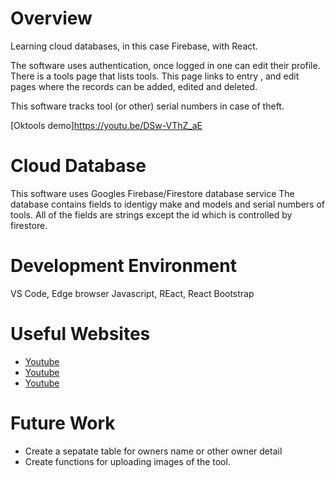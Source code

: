 # Overview
Learning cloud databases, in this case Firebase, with React.

The software uses authentication, once logged in one can edit their profile. There is a tools page that lists tools. This page links to entry , and edit pages where the records can be added, edited and deleted.

This software tracks tool (or other) serial numbers in case of theft.


[Oktools demo]https://youtu.be/DSw-VThZ_aE

# Cloud Database
This software uses Googles Firebase/Firestore database service
The database contains fields to identigy make and models and serial numbers of tools. All of the fields are strings except the id which is controlled by firestore.

# Development Environment

VS Code, Edge browser
Javascript, REact, React Bootstrap

# Useful Websites
- [Youtube](https://www.youtube.com/watch?v=ILTo8IvFXJw)
- [Youtube](https://www.youtube.com/watch?v=p9pgI3Mg-So)
- [Youtube](https://www.youtube.com/watch?v=2hR-uWjBAgw)

# Future Work
- Create a sepatate table for owners name or other owner detail
- Create functions for uploading images of the tool.